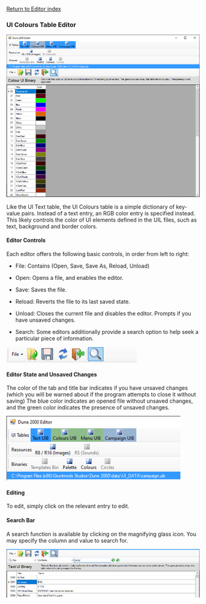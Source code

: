 
[Return to Editor index](doc/editor.md)

### UI Colours Table Editor

![Image](doc/img/editor/uibColours.png)

Like the UI Text table, the UI Colours table is a simple dictionary of key-value pairs.
Instead of a text entry, an RGB color entry is specified instead. This likely controls the color of UI elements defined in the UIL files, such as text, background and border colors.

#### Editor Controls

Each editor offers the following basic controls, in order from left to right:

 - File: Contains (Open, Save, Save As, Reload, Unload)

 - Open: Opens a file, and enables the editor.

 - Save: Saves the file.

 - Reload: Reverts the file to its last saved state.

 - Unload: Closes the current file and disables the editor. Prompts if you have unsaved changes.

 - Search: Some editors additionally provide a search option to help seek a particular piece of information.

![Image](doc/img/editor/editorControls.png)

#### Editor State and Unsaved Changes

The color of the tab and title bar indicates if you have unsaved changes (which you will be warned about if the program attempts to close it without saving)
The blue color indicates an opened file without unsaved changes, and the green color indicates the presence of unsaved changes.

![Image](doc/img/editor/editorStates.png)

#### Editing

To edit, simply click on the relevant entry to edit.

#### Search Bar

A search function is available by clicking on the magnifying glass icon.
You may specify the column and value to search for.

![Image](doc/img/editor/uib_searchBar.png)




